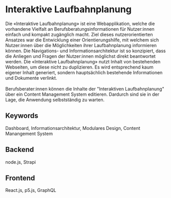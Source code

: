 # Interaktive Laufbahnplanung

Die «Interaktive Laufbahnplanung» ist eine Webapplikation, welche die vorhandene Vielfalt an Berufsberatungsinformationen für Nutzer:innen
einfach und kompakt zugänglich macht. Ziel dieses nutzerorientierten Ansatzes war die Entwicklung einer Orientierungshilfe, mit welchem
sich Nutzer:innen über die Möglichkeiten ihrer Laufbahnplanung informieren können. Die Navigations- und Informationsarchitektur ist so konzipiert, dass die Anliegen und Fragen der Nutzer:innen möglichst direkt beantwortet werden. Die «Interaktive Laufbahnplanung» nutzt Inhalt von bestehenden Webseiten, um
diese nicht zu duplizieren. Es wird entsprechend kaum eigener Inhalt generiert, sondern hauptsächlich bestehende Informationen und Dokumente verlinkt. 
<br>
<br>
Berufsberater:innen können die Inhalte der "Interaktiven Laufbahnplanung" über ein Content Management System editieren. Dardurch sind sie in der Lage, die Anwendung selbstständig zu warten.

## Keywords 
Dashboard, Informationsarchitektur, Modulares Design, Content Manangement System

## Backend
node.js, Strapi <br>
## Frontend
React.js, p5.js, GraphQL
